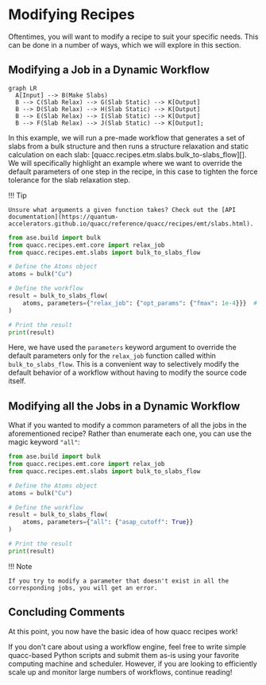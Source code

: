 # Modifying Recipes

Oftentimes, you will want to modify a recipe to suit your specific needs. This can be done in a number of ways, which we will explore in this section.

## Modifying a Job in a Dynamic Workflow

```mermaid
graph LR
  A[Input] --> B(Make Slabs)
  B --> C(Slab Relax) --> G(Slab Static) --> K[Output]
  B --> D(Slab Relax) --> H(Slab Static) --> K[Output]
  B --> E(Slab Relax) --> I(Slab Static) --> K[Output]
  B --> F(Slab Relax) --> J(Slab Static) --> K[Output];
```

In this example, we will run a pre-made workflow that generates a set of slabs from a bulk structure and then runs a structure relaxation and static calculation on each slab: [quacc.recipes.etm.slabs.bulk_to-slabs_flow][]. We will specifically highlight an example where we want to override the default parameters of one step in the recipe, in this case to tighten the force tolerance for the slab relaxation step.

!!! Tip

    Unsure what arguments a given function takes? Check out the [API documentation](https://quantum-accelerators.github.io/quacc/reference/quacc/recipes/emt/slabs.html).

```python
from ase.build import bulk
from quacc.recipes.emt.core import relax_job
from quacc.recipes.emt.slabs import bulk_to_slabs_flow

# Define the Atoms object
atoms = bulk("Cu")

# Define the workflow
result = bulk_to_slabs_flow(
    atoms, parameters={"relax_job": {"opt_params": {"fmax": 1e-4}}}  # (1)!
)

# Print the result
print(result)
```

Here, we have used the `parameters` keyword argument to override the default parameters only for the `relax_job` function called within `bulk_to_slabs_flow`. This is a convenient way to selectively modify the default behavior of a workflow without having to modify the source code itself.

## Modifying all the Jobs in a Dynamic Workflow

What if you wanted to modify a common parameters of all the jobs in the aforementioned recipe? Rather than enumerate each one, you can use the magic keyword `"all"`:

```python
from ase.build import bulk
from quacc.recipes.emt.core import relax_job
from quacc.recipes.emt.slabs import bulk_to_slabs_flow

# Define the Atoms object
atoms = bulk("Cu")

# Define the workflow
result = bulk_to_slabs_flow(
    atoms, parameters={"all": {"asap_cutoff": True}}
)

# Print the result
print(result)
```

!!! Note

    If you try to modify a parameter that doesn't exist in all the corresponding jobs, you will get an error.

## Concluding Comments

At this point, you now have the basic idea of how quacc recipes work!

If you don't care about using a workflow engine, feel free to write simple quacc-based Python scripts and submit them as-is using your favorite computing machine and scheduler. However, if you are looking to efficiently scale up and monitor large numbers of workflows, continue reading!
